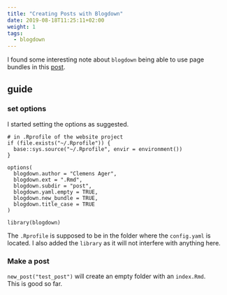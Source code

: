 ```yaml
---
title: "Creating Posts with Blogdown"
date: 2019-08-18T11:25:11+02:00
weight: 1
tags:
  - blogdown
---
```


I found some interesting note about `blogdown` being able to use page bundles in this [post](https://alison.rbind.io/post/2019-02-21-hugo-page-bundles/). 

<!--more-->

## guide

### set options

I started setting the options as suggested.

```
# in .Rprofile of the website project
if (file.exists("~/.Rprofile")) {
  base::sys.source("~/.Rprofile", envir = environment())
}

options(
  blogdown.author = "Clemens Ager",
  blogdown.ext = ".Rmd",
  blogdown.subdir = "post",
  blogdown.yaml.empty = TRUE,
  blogdown.new_bundle = TRUE,
  blogdown.title_case = TRUE
)

library(blogdown)
```

The `.Rprofile` is supposed to be in the folder where the `config.yaml` is located.
I also added the `library` as it will not interfere with anything here.


### Make a post

`new_post("test_post")`  will create an empty folder with an `index.Rmd`.  
This is good so far.

